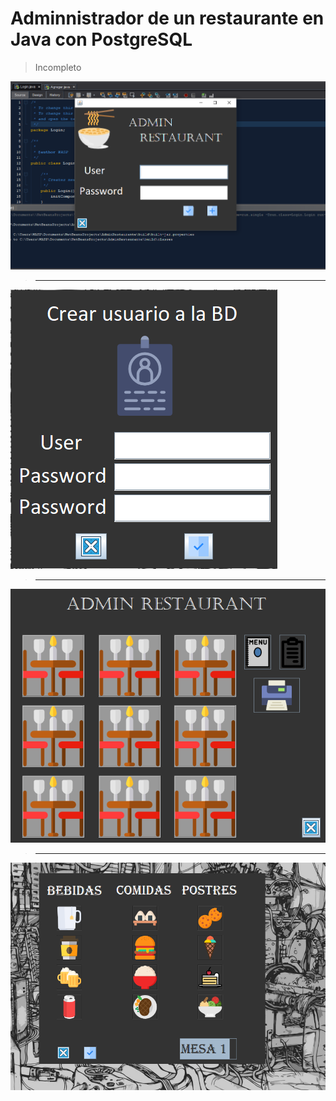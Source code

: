 # Adminnistrador de un restaurante en Java con PostgreSQL

> Incompleto

![](Captura.PNG)
> -----------------------------------------
![](Captura2.PNG)
> -----------------------------------------
![](Captura3.PNG)
> -----------------------------------------
![](Captura4.PNG)